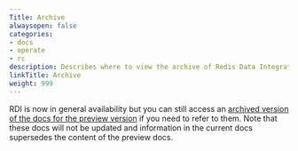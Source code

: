 ```yaml
---
Title: Archive
alwaysopen: false
categories:
- docs
- operate
- rc
description: Describes where to view the archive of Redis Data Integration documentation.
linkTitle: Archive
weight: 999
---
```


RDI is now in general availability but you can still access an
[archived version of the docs for the preview version](https://docs.redis.com/rdi-preview/rdi/)
if you need to refer to them. Note that these docs will not be updated and
information in the current docs supersedes the content of the preview docs.
